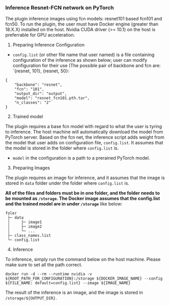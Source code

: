 ### Inference Resnet-FCN network on PyTorch
The plugin inference images using fcn models: resnet101 based fcn101 and fcn50. To run the plugin, the user must have Docker engine (greater than 18.X.X) installed on the host. Nvidia CUDA driver (>= 10.1) on the host is preferrable for GPU acceleration.


1) Preparing Inference Configuration

- `config.list` (or other file name that user named) is a file containing configuration of the inference as shown below; user can modify configuration for their use (The possible pair of backbone and fcn are: `{resnet, 101}, {resnet, 50}:
```
{
    "backbone": "resnet",
    "fcn": "101",
    "output_dir": "output",
    "model": "resnet_fcn101.pth.tar",
    "n_classes": "2"
}
```


2) Trained model

The plugin requires a base fcn model with regard to what the user is tyring to inference. The host machine will automatically download the model from PyTorch server. Based on the fcn net, the inference script adds weight from the model that user adds on configuration file, `config.list`. It assumes that the model is stored in the folder where `config.list` is.

- `model` in the configuration is a path to a prerained PyTorch model.



3) Preparing Images

The plugin requires an image for inference, and it assumes that the image is stored in `data` folder under the folder where `config.list` is.

**All of the files and folders must be in one folder, and the folder needs to be mounted as `/storage`. The Docker image assumes that the config.list and the trained model are in under `/storage`** like below:

```
foler
 ├─ data
 │     ├─ image1
 │     ├─ image2
 │     └─ ...      
 ├─ class_names.list
 └─ config.list
```


4) Inference

To inference, simply run the command below on the host machine. Please make sure to set all the path correct.


```
docker run -d --rm --runtime nvidia -v ${ROOT_PATH_FOR_CONFIGURATION}:/storage ${DOCKER_IMAGE_NAME} --config ${FILE_NAME: default=config.list} --image ${IMAGE_NAME}
```

The result of the inference is an image, and the image is stored in `/storage/${OUTPUT_DIR}`.
